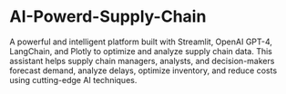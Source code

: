 # AI-Powerd-Supply-Chain
A powerful and intelligent platform built with Streamlit, OpenAI GPT-4, LangChain, and Plotly to optimize and analyze supply chain data. This assistant helps supply chain managers, analysts, and decision-makers forecast demand, analyze delays, optimize inventory, and reduce costs using cutting-edge AI techniques.
